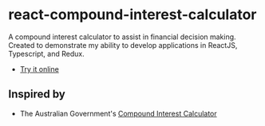 # react-compound-interest-calculator
A compound interest calculator to assist in financial decision making. Created to demonstrate my ability to develop applications in ReactJS, Typescript, and Redux.

- [Try it online](https://compoundinterest.lkdm.org)

## Inspired by

- The Australian Government's [Compound Interest Calculator](https://moneysmart.gov.au/budgeting/compound-interest-calculator)
